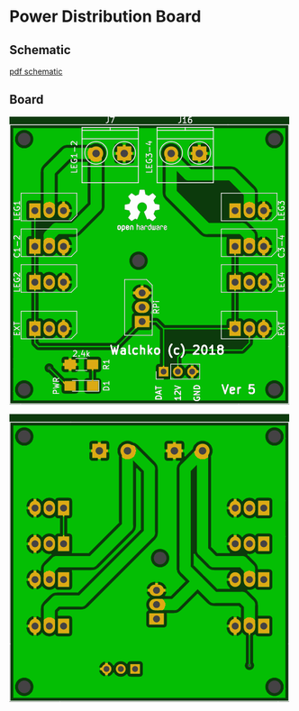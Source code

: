 # Power Distribution Board

## Schematic

[pdf schematic](power.pdf)

## Board

![](pics/top.png)

![](pics/bottom.png)

